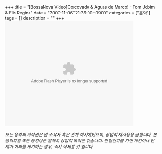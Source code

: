 +++
title = "[BossaNova Video]Corcovado & Aguas de Marco! - Tom Jobim & Elis Regina"
date = "2007-11-06T21:36:00+0900"
categories = ["음악"]
tags = []
description = ""
+++
<span class="copyright_entry" style="display:block;" title="[BossaNova Video]Corcovado &amp; Aguas de Marco! - Tom Jobim &amp; Elis Regina@@**@@http://shed.egloos.com/1662998"></span>
<embed src="http://pds7.egloos.com/pds/200711/06/82/player.swf?file=http://shed.springnote.com/pages/180995/attachments/254984" type="application/x-shockwave-flash" wmode="transparent" height="350" width="425">
<br>
<br>*모든 음악의 저작권은 원 소유자 혹은 관계 회사에있으며, 상업적 재사용을 금합니다. 본 음악파일 혹은 동영상은 일체의 상업적 목적은 없습니다. 만일권리를 가진 개인이나 단체가 이의를 제기하는 경우, 즉시 삭제할 것 입니다* 
<!--
       <rdf:RDF xmlns:rdf="http://www.w3.org/1999/02/22-rdf-syntax-ns#"
		    xmlns:dc="http://purl.org/dc/elements/1.1/"
		    xmlns:trackback="http://madskills.com/public/xml/rss/module/trackback/">
       <rdf:Description
	        rdf:about="http://shed.egloos.com/1662998"
	        dc:identifier="http://shed.egloos.com/1662998"
	        dc:title="[BossaNova Video]Corcovado &amp; Aguas de Marco! - Tom Jobim &amp; Elis Regina"
	        trackback:ping="http://shed.egloos.com/tb/1662998"/>
       </rdf:RDF>
       -->

<ul></ul>